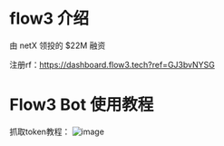 # flow3 介绍
由 netX 领投的 $22M 融资

注册rf：https://dashboard.flow3.tech?ref=GJ3bvNYSG

# Flow3 Bot 使用教程
抓取token教程：
![image](https://github.com/user-attachments/assets/2463e9c8-29d9-42fd-83a3-5384d2066610)

